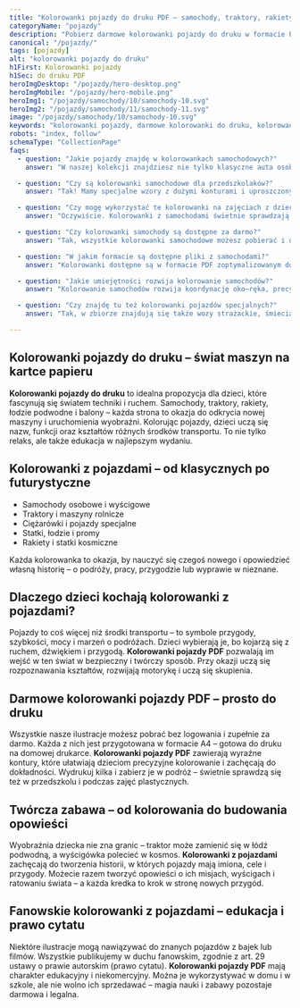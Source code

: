 ```yaml
---
title: "Kolorowanki pojazdy do druku PDF – samochody, traktory, rakiety"
categoryName: "pojazdy"
description: "Pobierz darmowe kolorowanki pojazdy do druku w formacie PDF. Samochody, traktory, statki, rakiety i inne maszyny – bez logowania, gotowe do druku A4."
canonical: "/pojazdy/"
tags: [pojazdy]
alt: "kolorowanki pojazdy do druku"
h1First: Kolorowanki pojazdy
h1Sec: do druku PDF
heroImgDesktop: "/pojazdy/hero-desktop.png"
heroImgMobile: "/pojazdy/hero-mobile.png"
heroImg1: "/pojazdy/samochody/10/samochody-10.svg"
heroImg2: "/pojazdy/samochody/11/samochody-11.svg"
image: "/pojazdy/samochody/10/samochody-10.svg"
keywords: "kolorowanki pojazdy, darmowe kolorowanki do druku, kolorowanki samochody traktory rakiety"
robots: "index, follow"
schemaType: "CollectionPage"
faqs:
  - question: "Jakie pojazdy znajdę w kolorowankach samochodowych?"
    answer: "W naszej kolekcji znajdziesz nie tylko klasyczne auta osobowe, ale też wyścigówki, terenówki, radiowozy policyjne, auta sportowe i samochody ciężarowe – wszystko gotowe do pokolorowania."

  - question: "Czy są kolorowanki samochodowe dla przedszkolaków?"
    answer: "Tak! Mamy specjalne wzory z dużymi konturami i uproszczonymi sylwetkami aut, stworzone z myślą o młodszych dzieciach, które dopiero uczą się kolorować."

  - question: "Czy mogę wykorzystać te kolorowanki na zajęciach z dziećmi?"
    answer: "Oczywiście. Kolorowanki z samochodami świetnie sprawdzają się w przedszkolach, szkołach i na zajęciach plastycznych. Można je wykorzystać także jako zabawę tematyczną np. podczas dnia motoryzacji."

  - question: "Czy kolorowanki samochody są dostępne za darmo?"
    answer: "Tak, wszystkie kolorowanki samochodowe możesz pobierać i drukować bez żadnych opłat, logowania czy rejestracji – są w pełni darmowe i gotowe do użytku domowego i edukacyjnego."

  - question: "W jakim formacie są dostępne pliki z samochodami?"
    answer: "Kolorowanki dostępne są w formacie PDF zoptymalizowanym do wydruku A4. Pliki są gotowe do pobrania jednym kliknięciem i idealnie pasują do domowych drukarek."

  - question: "Jakie umiejętności rozwija kolorowanie samochodów?"
    answer: "Kolorowanie samochodów rozwija koordynację oko–ręka, precyzję ruchów i koncentrację. U dzieci wzmacnia też zainteresowanie techniką i światem motoryzacji."

  - question: "Czy znajdę tu też kolorowanki pojazdów specjalnych?"
    answer: "Tak, w zbiorze znajdują się także wozy strażackie, śmieciarki, ambulansy i inne pojazdy specjalne, które dzieci kojarzą z codziennych obserwacji i bajek."

---
```

## Kolorowanki pojazdy do druku – świat maszyn na kartce papieru

**Kolorowanki pojazdy do druku** to idealna propozycja dla dzieci, które fascynują się światem techniki i ruchem. Samochody, traktory, rakiety, łodzie podwodne i balony – każda strona to okazja do odkrycia nowej maszyny i uruchomienia wyobraźni. Kolorując pojazdy, dzieci uczą się nazw, funkcji oraz kształtów różnych środków transportu. To nie tylko relaks, ale także edukacja w najlepszym wydaniu.

## Kolorowanki z pojazdami – od klasycznych po futurystyczne

<ul class="grid grid-cols-1 mb-3 sm:grid-cols-2 md:grid-cols-3 lg:grid-cols-5 gap-x-6 gap-y-3 text-center text-base md:text-lg font-light max-w-6xl mx-auto">
  <li class="bg-none text-black p-2 flex items-center justify-center font-medium rounded border-4 border-dotted border-orange-500">Samochody osobowe i wyścigowe</li>
  <li class="bg-none text-black p-2 flex items-center justify-center font-medium rounded border-4 border-dotted border-tertiary-400">Traktory i maszyny rolnicze</li>
  <li class="bg-none text-black p-2 flex items-center justify-center font-medium rounded border-4 border-dotted border-yellow-500">Ciężarówki i pojazdy specjalne</li>
  <li class="bg-none text-black p-2 flex items-center justify-center font-medium rounded border-4 border-dotted border-sec-500">Statki, łodzie i promy</li>
  <li class="bg-none text-black p-2 flex items-center justify-center font-medium rounded border-4 border-dotted border-main-500">Rakiety i statki kosmiczne</li>
</ul>

Każda kolorowanka to okazja, by nauczyć się czegoś nowego i opowiedzieć własną historię – o podróży, pracy, przygodzie lub wyprawie w nieznane.

## Dlaczego dzieci kochają kolorowanki z pojazdami?

Pojazdy to coś więcej niż środki transportu – to symbole przygody, szybkości, mocy i marzeń o podróżach. Dzieci wybierają je, bo kojarzą się z ruchem, dźwiękiem i przygodą. **Kolorowanki pojazdy PDF** pozwalają im wejść w ten świat w bezpieczny i twórczy sposób. Przy okazji uczą się rozpoznawania kształtów, rozwijają motorykę i uczą się skupienia.

## Darmowe kolorowanki pojazdy PDF – prosto do druku

Wszystkie nasze ilustracje możesz pobrać bez logowania i zupełnie za darmo. Każda z nich jest przygotowana w formacie A4 – gotowa do druku na domowej drukarce. **Kolorowanki pojazdy PDF** zawierają wyraźne kontury, które ułatwiają dzieciom precyzyjne kolorowanie i zachęcają do dokładności. Wydrukuj kilka i zabierz je w podróż – świetnie sprawdzą się też w przedszkolu i podczas zajęć plastycznych.

## Twórcza zabawa – od kolorowania do budowania opowieści

Wyobraźnia dziecka nie zna granic – traktor może zamienić się w łódź podwodną, a wyścigówka polecieć w kosmos. **Kolorowanki z pojazdami** zachęcają do tworzenia historii, w których pojazdy mają imiona, cele i przygody. Możecie razem tworzyć opowieści o ich misjach, wyścigach i ratowaniu świata – a każda kredka to krok w stronę nowych przygód.

## Fanowskie kolorowanki z pojazdami – edukacja i prawo cytatu

Niektóre ilustracje mogą nawiązywać do znanych pojazdów z bajek lub filmów. Wszystkie publikujemy w duchu fanowskim, zgodnie z art. 29 ustawy o prawie autorskim (prawo cytatu). **Kolorowanki pojazdy PDF** mają charakter edukacyjny i niekomercyjny. Można je wykorzystywać w domu i w szkole, ale nie wolno ich sprzedawać – magia nauki i zabawy pozostaje darmowa i legalna.
